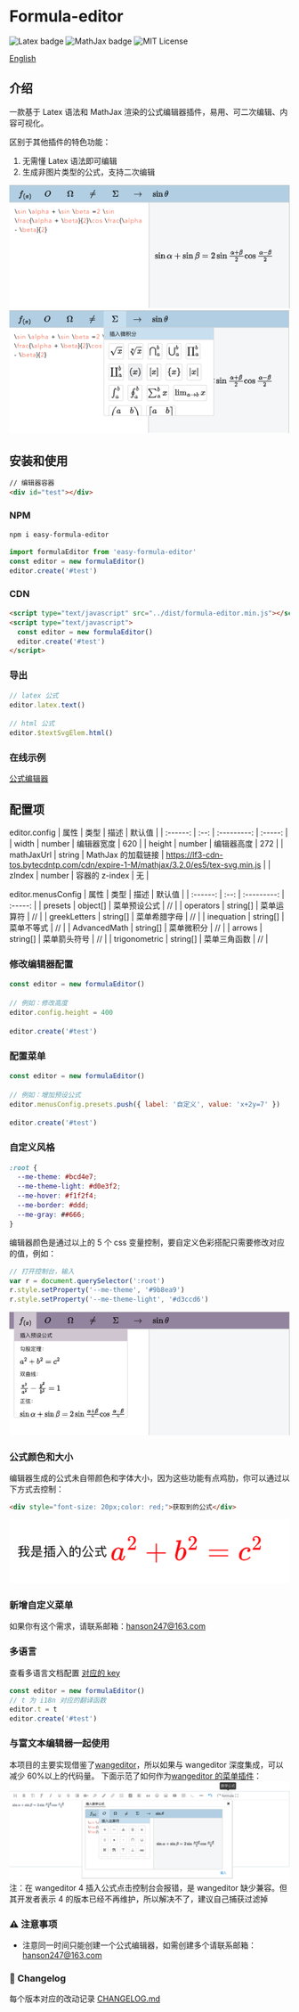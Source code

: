 # Formula-editor

![Latex badge](https://img.shields.io/badge/grammar-Latex-green)
![MathJax badge](https://img.shields.io/badge/render-MathJax-brightgreen)
![MIT License](https://img.shields.io/badge/License-MIT-blue)

<a href="./README-en.md">English</a>

## 介绍

一款基于 Latex 语法和 MathJax 渲染的公式编辑器插件，易用、可二次编辑、内容可视化。

区别于其他插件的特色功能：

1. 无需懂 Latex 语法即可编辑
2. 生成非图片类型的公式，支持二次编辑

![Formula-editor](./public/images/001.png)
![Formula-editor](./public/images/002.png)

## 安装和使用

```html
// 编辑器容器
<div id="test"></div>
```

### NPM

```bash
npm i easy-formula-editor
```

```js
import formulaEditor from 'easy-formula-editor'
const editor = new formulaEditor()
editor.create('#test')
```

### CDN

```html
<script type="text/javascript" src="../dist/formula-editor.min.js"></script>
<script type="text/javascript">
  const editor = new formulaEditor()
  editor.create('#test')
</script>
```

### 导出

```js
// latex 公式
editor.latex.text()

// html 公式
editor.$textSvgElem.html()
```

### 在线示例

[公式编辑器](https://codesandbox.io/s/funny-leaf-u9gso4)

## 配置项

editor.config
| 属性 | 类型 | 描述 | 默认值 |
| :------: | :--: | :---------: | :-----: |
| width | number | 编辑器宽度 | 620 |
| height | number | 编辑器高度 | 272 |
| mathJaxUrl | string | MathJax 的加载链接 | https://lf3-cdn-tos.bytecdntp.com/cdn/expire-1-M/mathjax/3.2.0/es5/tex-svg.min.js |
| zIndex | number | 容器的 z-index | 无 |

editor.menusConfig
| 属性 | 类型 | 描述 | 默认值 |
| :------: | :--: | :---------: | :-----: |
| presets | object[] | 菜单预设公式 | // |
| operators | string[] | 菜单运算符 | // |
| greekLetters | string[] | 菜单希腊字母 | // |
| inequation | string[] | 菜单不等式 | // |
| AdvancedMath | string[] | 菜单微积分 | // |
| arrows | string[] | 菜单箭头符号 | // |
| trigonometric | string[] | 菜单三角函数 | // |

### 修改编辑器配置

```js
const editor = new formulaEditor()

// 例如：修改高度
editor.config.height = 400

editor.create('#test')
```

### 配置菜单

```js
const editor = new formulaEditor()

// 例如：增加预设公式
editor.menusConfig.presets.push({ label: '自定义', value: 'x+2y=7' })

editor.create('#test')
```

### 自定义风格

```css
:root {
  --me-theme: #bcd4e7;
  --me-theme-light: #d0e3f2;
  --me-hover: #f1f2f4;
  --me-border: #ddd;
  --me-gray: ##666;
}
```

编辑器颜色是通过以上的 5 个 css 变量控制，要自定义色彩搭配只需要修改对应的值，例如：

```js
// 打开控制台，输入
var r = document.querySelector(':root')
r.style.setProperty('--me-theme', '#9b8ea9')
r.style.setProperty('--me-theme-light', '#d3ccd6')
```

![自定义风格](./public/images/003.png)

### 公式颜色和大小

编辑器生成的公式未自带颜色和字体大小，因为这些功能有点鸡肋，你可以通过以下方式去控制：

```html
<div style="font-size: 20px;color: red;">获取到的公式</div>
```

![自定义公式字体大小和颜色](./public/images/004.png)

### 新增自定义菜单

如果你有这个需求，请联系邮箱：hanson247@163.com

### 多语言

查看多语言文档配置 <a href="./src/utils/i18n.ts">对应的 key</a>

```js
const editor = new formulaEditor()
// t 为 i18n 对应的翻译函数
editor.t = t
editor.create('#test')
```

### 与富文本编辑器一起使用

本项目的主要实现借鉴了[wangeditor](https://github.com/wangeditor-team/wangEditor/)，所以如果与 wangeditor 深度集成，可以减少 60%以上的代码量。
下面示范了如何作为[wangeditor 的菜单插件](https://codesandbox.io/s/funny-leaf-u9gso4)：
![wangeditor菜单](./public/images/005.png)
注：在 wangeditor 4 插入公式点击控制台会报错，是 wangeditor 缺少兼容。但其开发者表示 4 的版本已经不再维护，所以解决不了，建议自己捕获过滤掉

### ⚠️ 注意事项

- 注意同一时间只能创建一个公式编辑器，如需创建多个请联系邮箱：hanson247@163.com

### 📜 Changelog

每个版本对应的改动记录 <a href="./CHANGELOG.md">CHANGELOG.md</a>
